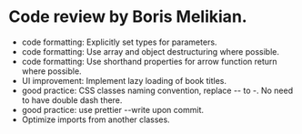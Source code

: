 # Code review by Boris Melikian.

- code formatting: Explicitly set types for parameters.
- code formatting: Use array and object destructuring where possible.
- code formatting: Use shorthand properties for arrow function return where possible.
- UI improvement: Implement lazy loading of book titles.
- good practice: CSS classes naming convention, replace \-- to \-. No need to have double dash there.
- good practice: use prettier --write upon commit.
- Optimize imports from another classes.
